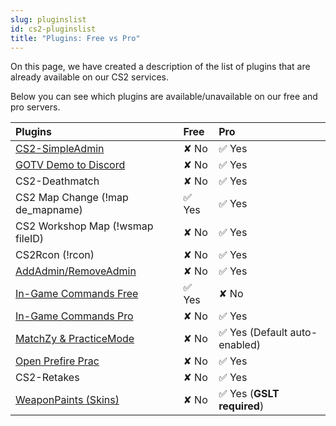 ```yaml
---
slug: pluginslist
id: cs2-pluginslist
title: "Plugins: Free vs Pro"
---
```


On this page, we have created a description of the list of plugins that are already available on our CS2 services.

Below you can see which plugins are available/unavailable on our free and pro servers.

| Plugins                                 | Free           | Pro |
|:-                                       |:-              |:-      |
| [CS2-SimpleAdmin](https://help.fshost.me/docs/cs2/plugins/simpleadmin) |  &#x2718; No   | ✅ Yes |
| [GOTV Demo to Discord](https://help.fshost.me/docs/cs2/plugins/matchzy)                    |  &#x2718; No   | ✅ Yes |
| CS2-Deathmatch                          |  &#x2718; No   | ✅ Yes |
| CS2 Map Change (!map de_mapname)          |      ✅ Yes    | ✅ Yes |
| CS2 Workshop Map (!wsmap fileID)              |  &#x2718; No   | ✅ Yes |
| CS2Rcon (!rcon)                         |  &#x2718; No   | ✅ Yes |
| [AddAdmin/RemoveAdmin](https://help.fshost.me/docs/cs2/becomeadmin)           |  &#x2718; No   | ✅ Yes |
| [In-Game Commands Free](https://help.fshost.me/docs/cs2/plugins/ingamecommandsfree)                        |  ✅ Yes   | &#x2718; No |
| [In-Game Commands Pro](https://help.fshost.me/docs/cs2/plugins/ingamecommands)                        |  &#x2718; No   | ✅ Yes |
| [MatchZy & PracticeMode](https://help.fshost.me/docs/cs2/plugins/matchzy)                  |  &#x2718; No   | ✅ Yes (Default auto-enabled) |
| [Open Prefire Prac](https://help.fshost.me/docs/cs2/plugins/openprefireprac)                         |  &#x2718; No   | ✅ Yes |
| CS2-Retakes                             |  &#x2718; No   | ✅ Yes |
| [WeaponPaints (Skins)](https://help.fshost.me/docs/cs2/plugins/skins)                    |  &#x2718; No   | ✅ Yes (**GSLT required**) |
